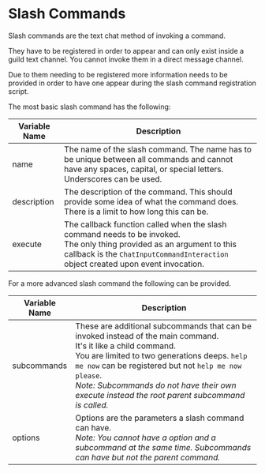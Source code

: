 # Slash Commands

Slash commands are the text chat method of invoking a command.

They have to be registered in order to appear and can only exist inside a guild text channel. You cannot invoke them in
a direct message channel.

Due to them needing to be registered more information needs to be provided in order to have one appear during the slash
command registration script.

The most basic slash command has the following:

| Variable Name | Description                                                                                                                                                                                                     |
|---------------|-----------------------------------------------------------------------------------------------------------------------------------------------------------------------------------------------------------------|
| name          | The name of the slash command. The name has to be unique between all commands and cannot have any spaces, capital, or special letters. Underscores can be used.                                                 |
| description   | The description of the command. This should provide some idea of what the command does. There is a limit to how long this can be.                                                                               |
| execute       | The callback function called when the slash command needs to be invoked.<br/>The only thing provided as an argument to this callback is the `ChatInputCommandInteraction` object created upon event invocation. |

For a more advanced slash command the following can be provided.

| Variable Name | Description                                                                                                                                                                                                                                                                                                                         |
|---------------|-------------------------------------------------------------------------------------------------------------------------------------------------------------------------------------------------------------------------------------------------------------------------------------------------------------------------------------|
| subcommands   | These are additional subcommands that can be invoked instead of the main command.<br/>It's it like a child command.<br/>You are limited to two generations deeps. `help me now` can be registered but not `help me now please`.<br/>*Note: Subcommands do not have their own execute instead the root parent subcommand is called.* |
| options       | Options are the parameters a slash command can have.<br/>*Note: You cannot have a option and a subcommand at the same time. Subcommands can have but not the parent command.*                                                                                                                                                       |
